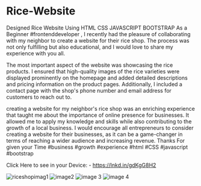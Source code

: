 # Rice-Website
Designed Rice Website Using HTML CSS JAVASCRIPT BOOTSTRAP
As a Beginner #frontenddeveloper , I recently had the pleasure of collaborating with my neighbor to create a website for their rice shop. The process was not only fulfilling but also educational, and I would love to share my experience with you all.

The most important aspect of the website was showcasing the rice products. I ensured that high-quality images of the rice varieties were displayed prominently on the homepage and added detailed descriptions and pricing information on the product pages. Additionally, I included a contact page with the shop's phone number and email address for customers to reach out to.

creating a website for my neighbor's rice shop was an enriching experience that taught me about the importance of online presence for businesses. It allowed me to apply my knowledge and skills while also contributing to the growth of a local business. I would encourage all entrepreneurs to consider creating a website for their businesses, as it can be a game-changer in terms of reaching a wider audience and increasing revenue.
Thanks For given your Time
#business #growth #experience #html #CSS #javascript #bootstrap

Click Here to see in your Device: -
https://lnkd.in/gdKgG8H2

![riceshopimag1](https://user-images.githubusercontent.com/85302180/233078867-ef3b6358-9ff3-43df-89db-41b30ee54254.jpeg)
![image2](https://user-images.githubusercontent.com/85302180/233079386-b0f2d52d-4bd2-4314-8954-192640bda7d9.jpeg)
![image 3](https://user-images.githubusercontent.com/85302180/233079689-882e3068-1c89-4aa2-93e7-73d01d28213e.jpeg)
![image 4](https://user-images.githubusercontent.com/85302180/233079851-21276150-9235-4208-a52e-002768a5d61a.jpeg)
